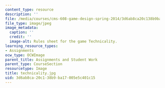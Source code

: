 ```yaml
---
content_type: resource
description: ''
file: /media/courses/cms-608-game-design-spring-2014/3d6ab8ca20c138b9ba17005e5c401c15_technicality.jpg
file_type: image/jpeg
image_metadata:
  caption: ''
  credit: ''
  image-alt: Rules sheet for the game Technicality.
learning_resource_types:
- Assignments
ocw_type: OCWImage
parent_title: Assignments and Student Work
parent_type: CourseSection
resourcetype: Image
title: technicality.jpg
uid: 3d6ab8ca-20c1-38b9-ba17-005e5c401c15
---
```


